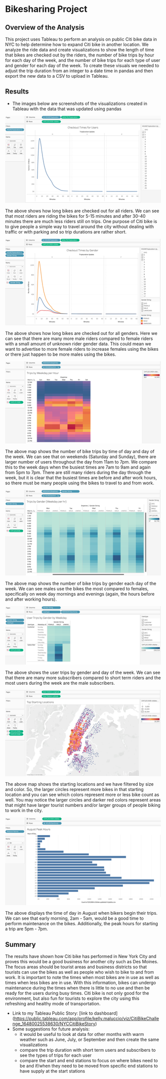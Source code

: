 # Bikesharing Project

## Overview of the Analysis
This project uses Tableau to perform an analysis on public Citi bike data in NYC to help determine how to expand Citi bike in another location. We analyze the ride data and create visualizations to show the length of time that bikes are checked out by the riders, the number of bike trips by hour for each day of the week, and the number of bike trips for each type of user and gender for each day of the week. To create these visuals we needed to adjust the trip duration from an integer to a date time in pandas and then export the new data to a CSV to upload in Tableau.

## Results
- The images below are screenshots of the visualizations created in Tableau with the data that was updated using pandas

![Checkout Times](https://github.com/kmaluccio/bikesharing/blob/main/CheckoutTimes.png)

The above shows how long bikes are checked out for all riders. We can see that most riders are riding the bikes for 5-15 minutes and after 30-40 minutes there are much less riders still on trips. One purpose of Citi bike is to give people a simple way to travel around the city without dealing with traffic or with parking and so trip durations are rather short.


![Checkout Times by Gender](https://github.com/kmaluccio/bikesharing/blob/main/CheckoutTimesbyGender.png)

The above shows how long bikes are checked out for all genders. Here we can see that there are many more male riders compared to female riders with a small amount of unknown rider gender data. This could mean we want to advertise to more female riders to increase females using the bikes or there just happen to be more males using the bikes.


![Trips by Weekday](https://github.com/kmaluccio/bikesharing/blob/main/TripsbyWeekday.png)

The above map shows the number of bike trips by time of day and day of the week. We can see that on weekends (Saturday and Sunday), there are larger number of users throughout the day from 11am to 7pm. We compare this to the week days when the busiest times are 7am to 9am and again from 5pm to 7pm. There are still many riders during the day through the week, but it is clear that the busiest times are before and after work hours, so there must be many people using the bikes to travel to and from work.


![Trips by Gender](https://github.com/kmaluccio/bikesharing/blob/main/TripsbyGender.png)

The above map shows the number of bike trips by gender each day of the week. We can see males use the bikes the most compared to females, specifically on week day mornings and evenings (again, the hours before and after working hours). 


![User trips by weekday and gender](https://github.com/kmaluccio/bikesharing/blob/main/UserTripsbyGenderbyWeekday.png)

The above shows the user trips by gender and day of the week. We can see that there are many more subscribers compared to short term riders and the most users during the week are the male subscribers.


![Top Starting Locations](https://github.com/kmaluccio/bikesharing/blob/main/TopStartingLocations.png)

The above map shows the starting locations and we have filtered by size and color. So, the larger circles represent more bikes in that starting location and you can see which colors represent more or less bike count as well. You may notice the larger circles and darker red colors represent areas that might have larger tourist numbers and/or larger groups of people biking to work in the city.


![August Peak Hours](https://github.com/kmaluccio/bikesharing/blob/main/AugustPeakHours.png)

The above displays the time of day in August when bikers begin their trips. We can see that early morning, 2am - 5am, would be a good time to perform maintenance on the bikes. Additionally, the peak hours for starting a trip are 5pm - 7pm.

## Summary
The results have shown how Citi bike has performed in New York City and proves this would be a good business for another city such as Des Moines. The focus areas should be tourist areas and business districts so that tourists can use the bikes as well as people who wish to bike to and from work. It is important to note the times when most bikes are in use as well as times when less bikes are in use. With this information, bikes can undergo maintenance during the times when there is little to no use and then be ready for the users during busy times. Citi bike is not only good for the environment, but also fun for tourists to explore the city using this refreshing and healthy mode of transportation.
- Link to my Tableau Public Story: [link to dashboard] (https://public.tableau.com/app/profile/kelly.maluccio/viz/CitiBikeChallenge_16480025538630/NYCCitiBikeStory)
- Some suggestions for future analysis:
	- it would be useful to look at data for other months with warm weather such as June, July, or September and then create the same visualizations
	- compare the trip duration with short term users and subscribers to see the types of trips for each user
	- compare the start and end stations to focus on where bikes need to be and if/when they need to be moved from specific end stations to have supply at the start stations

